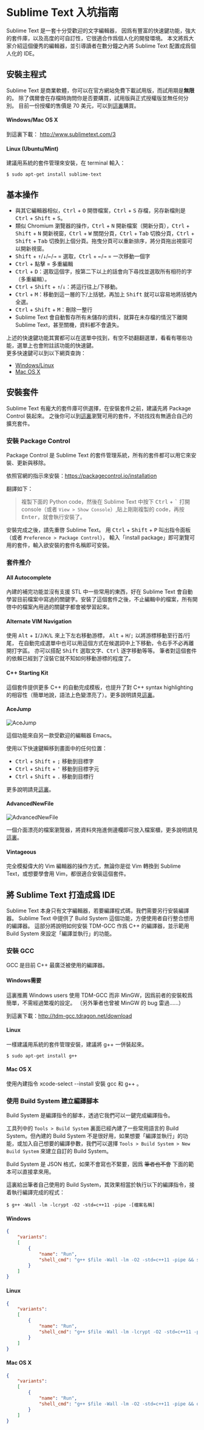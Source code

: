 # Sublime Text 入坑指南

Sublime Text 是一套十分受歡迎的文字編輯器，
因爲有豐富的快速鍵功能，強大的套件庫，以及高度的可自訂性，它很適合作爲個人化的開發環境。
本文將爲大家介紹這個優秀的編輯器，並引導讀者在數分鐘之內將 Sublime Text 配置成爲個人化的 IDE。

## 安裝主程式

Sublime Text 是商業軟體，你可以在官方網站免費下載試用版，而試用期是**無限**的。
除了偶爾會在存檔時詢問你是否要購買，試用版與正式授權版並無任何分別。
目前一份授權的售價是 70 美元，可以到[這裏](http://www.sublimetext.com/buy)購買。

#### Windows/Mac OS X

到這裏下載：
http://www.sublimetext.com/3

#### Linux (Ubuntu/Mint)

建議用系統的套件管理來安裝，在 terminal 輸入：

``` shell
$ sudo apt-get install sublime-text
```

## 基本操作

* 與其它編輯器相似，<kbd>Ctrl</kbd> + <kbd>O</kbd> 開啓檔案，<kbd>Ctrl</kbd> + <kbd>S</kbd> 存檔，另存新檔則是 <kbd>Ctrl</kbd> + <kbd>Shift</kbd> + <kbd>S</kbd>。
* 類似 Chromium 瀏覽器的操作，<kbd>Ctrl</kbd> + <kbd>N</kbd> 開新檔案（開新分頁），<kbd>Ctrl</kbd> + <kbd>Shift</kbd> + <kbd>N</kbd> 開新視窗，<kbd>Ctrl</kbd> + <kbd>W</kbd> 關閉分頁，<kbd>Ctrl</kbd> + <kbd>Tab</kbd> 切換分頁，<kbd>Ctrl</kbd> + <kbd>Shift</kbd> + <kbd>Tab</kbd> 切換到上個分頁。拖曳分頁可以重新排序，將分頁拖出視窗可以開新視窗。
* <kbd>Shift</kbd> + <kbd>↑</kbd>/<kbd>↓</kbd>/<kbd>←</kbd>/<kbd>→</kbd> = 選取，<kbd>Ctrl</kbd> + <kbd>←</kbd>/<kbd>→</kbd> = 一次移動一個字
* <kbd>Ctrl</kbd> + 點擊 = 多重編輯
* <kbd>Ctrl</kbd> + <kbd>D</kbd>：選取這個字，按第二下以上的話會向下尋找並選取所有相符的字（多重編輯）。
* <kbd>Ctrl</kbd> + <kbd>Shift</kbd> + <kbd>↑</kbd>/<kbd>↓</kbd>：將這行往上/下移動。
* <kbd>Ctrl</kbd> + <kbd>M</kbd>：移動到這一層的下/上括號，再加上 <kbd>Shift</kbd> 就可以容易地將括號內全選。
* <kbd>Ctrl</kbd> + <kbd>Shift</kbd> + <kbd>M</kbd>：刪除一整行
* Sublime Text 會自動暫存所有未儲存的資料，就算在未存檔的情況下離開 Sublime Text，甚至關機，資料都不會遺失。

上述的快速鍵功能其實都可以在選單中找到，有空不妨翻翻選單，看看有哪些功能，選單上也會附註該功能的快速鍵。<br/>
更多快速鍵可以到以下網頁查詢：
* [Windows/Linux](http://docs.sublimetext.info/en/latest/reference/keyboard_shortcuts_win.html)
* [Mac OS X](http://docs.sublimetext.info/en/latest/reference/keyboard_shortcuts_osx.html)

## 安裝套件

Sublime Text 有龐大的套件庫可供選擇，在安裝套件之前，建議先將 Package Control 裝起來。
之後你可以到[這裏](https://packagecontrol.io/browse)瀏覽可用的套件，不妨找找有無適合自己的擴充套件。

### 安裝 Package Control

Package Control 是 Sublime Text 的套件管理系統，所有的套件都可以用它來安裝、更新與移除。

依照官網的指示來安裝：https://packagecontrol.io/installation

翻譯如下：

> 複製下面的 Python code，然後在 Sublime Text 中按下 <kbd>Ctrl</kbd> + <kbd>\`</kbd> 打開 console（或者 `View > Show Console`）,貼上剛剛複製的 code，再按 <kbd>Enter</kbd>，就會執行安裝了。

安裝完成之後，請先重啓 Sublime Text。
用 <kbd>Ctrl</kbd> + <kbd>Shift</kbd> + <kbd>P</kbd> 叫出指令面板（或者 `Preference > Package Control`），
輸入「install package」即可瀏覽可用的套件，輸入欲安裝的套件名稱即可安裝。

### 套件推介

#### All Autocomplete

內建的補完功能並沒有支援 STL 中一些常用的東西，好在 Sublime Text 會自動學習目前檔案中寫過的關鍵字。安裝了這個套件之後，不止編輯中的檔案，所有開啓中的檔案內用過的關鍵字都會被學習起來。

#### Alternate VIM Navigation

使用 <kbd>Alt</kbd> + <kbd>I</kbd>/<kbd>J</kbd>/<kbd>K</kbd>/<kbd>L</kbd> 來上下左右移動游標，
<kbd>Alt</kbd> + <kbd>H</kbd>/<kbd>;</kbd> 以將游標移動至行首/行尾，
在自動完成選單中也可以用這個方式在候選詞中上下移動，令右手不必再離開打字區。
亦可以搭配 <kbd>Shift</kbd> 選取文字、<kbd>Ctrl</kbd> 逐字移動等等。
筆者對這個套件的依賴已經到了沒裝它就不知如何移動游標的程度了。

#### C++ Starting Kit

這個套件提供更多 C++ 的自動完成模板，也提升了對 C++ syntax highlighting 的相容性（簡單地說，語法上色變漂亮了）。更多說明請見[這裏](https://packagecontrol.io/packages/C%2B%2B%20Starting%20Kit)。

#### AceJump

![AceJump](https://cloud.githubusercontent.com/assets/8056203/10858871/92069504-7f58-11e5-8593-e373121fd917.gif)

這個功能來自另一款受歡迎的編輯器 Emacs。

使用以下快速鍵瞬移到畫面中的任何位置：
* <kbd>Ctrl</kbd> + <kbd>Shift</kbd> + <kbd>;</kbd> 移動到目標字
* <kbd>Ctrl</kbd> + <kbd>Shift</kbd> + <kbd>'</kbd> 移動到目標字元 
* <kbd>Ctrl</kbd> + <kbd>Shift</kbd> + <kbd>.</kbd> 移動到目標行

更多說明請見[這裏](https://packagecontrol.io/packages/AceJump)。

#### AdvancedNewFile

![AdvancedNewFile](https://cloud.githubusercontent.com/assets/9604053/11331052/4bb42544-91f0-11e5-9296-0edd78e503ca.png)

一個介面漂亮的檔案瀏覽器，將資料夾拖進側邊欄即可放入檔案櫃，更多說明請見[這裏](https://packagecontrol.io/packages/AdvancedNewFile)。

#### Vintageous

完全模擬偉大的 Vim 編輯器的操作方式，無論你是從 Vim 轉換到 Sublime Text，或想要學會用 Vim，都很適合安裝這個套件。

## 將 Sublime Text 打造成爲 IDE

Sublime Text 本身只有文字編輯器，若要編譯程式碼，我們需要另行安裝編譯器。
Sublime Text 中提供了 Build System 這個功能，方便使用者自行整合想用的編譯器。
這部分將說明如何安裝 TDM-GCC 作爲 C++ 的編譯器，並示範用 Build System 來設定「編譯並執行」的功能。

### 安裝 GCC

GCC 是目前 C++ 最廣泛被使用的編譯器。

#### Windows需要

這裏推薦 Windows users 使用 TDM-GCC 而非 MinGW，因爲前者的安裝較爲簡單，不需經過繁複的設定。
（另外筆者也曾被 MinGW 的 bug 雷過……）

到這裏下載：http://tdm-gcc.tdragon.net/download

#### Linux

一樣建議用系統的套件管理安裝，建議將 g++ 一併裝起來。

``` shell
$ sudo apt-get install g++
```

#### Mac OS X

使用內建指令 xcode-select --install 安裝 gcc 和 g++ 。

### 使用 Build System 建立編譯腳本

Build System 是編譯指令的腳本，透過它我們可以一鍵完成編譯指令。

工具列中的 `Tools > Build System` 裏面已經內建了一些常用語言的 Build System。但內建的 Build System 不是很好用，如果想要「編譯並執行」的功能，或加入自己想要的編譯參數，我們可以選擇 `Tools > Build System > New Build System` 來建立自訂的 Build System。

Build System 是 JSON 格式，如果不會寫也不緊要，因爲 ~~筆者也不會~~ 下面的範本可以直接拿來用。

這裏給出筆者自己使用的 Build System，其效果相當於執行以下的編譯指令，接着執行編譯完成的程式：

``` shell
$ g++ -Wall -lm -lcrypt -O2 -std=c++11 -pipe -[檔案名稱]
```

#### Windows

``` json
{
    "variants":
    [
        {
            "name": "Run",
            "shell_cmd": "g++ $file -Wall -lm -O2 -std=c++11 -pipe && start cmd /k a"
        }
    ]
}
```

#### Linux

``` json
{
    "variants":
    [
        {
            "name": "Run",
			"shell_cmd": "g++ $file -Wall -lm -lcrypt -O2 -std=c++11 -pipe && gnome-terminal -x bash -c \"./a.out; read -p \\\"[Press any key]\\\"\""
        }
    ]
}
```

#### Mac OS X

``` json
{
    "variants":
    [
        {
            "name": "Run",
            "shell_cmd": "g++ $file -Wall -lm -O2 -std=c++11 -pipe && open -a Terminal ./a.out"
        }
    ]
}

```
